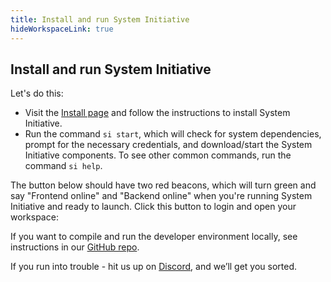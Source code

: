```yaml
---
title: Install and run System Initiative 
hideWorkspaceLink: true
---
```

## Install and run System Initiative 

Let's do this: 
* Visit the <a href="https://auth.systeminit.com/download" target="_blank">Install page</a> and follow the instructions to install System Initiative. 
* Run the command `si start`, which will check for system dependencies, prompt for the necessary credentials, and download/start the System Initiative components. To see other common commands, run the command `si help`.

The button below should have two red beacons, which will turn green and say "Frontend online" and "Backend online" when you're running System Initiative and ready to launch. Click this button to login and open your workspace:

<!-- must wrap in a div to undo some of the automatic styling -->
<p class="escape"><workspace-link-widget></workspace-link-widget></p>

If you want to compile and run the developer environment locally, see instructions in our <a href="https://github.com/systeminit/si" target="_blank">GitHub repo</a>. 

If you run into trouble - hit us up on <a href="https://discord.com/channels/955539345538957342/1080953018788364288" target="_blank">Discord</a>, and we’ll get you sorted.
